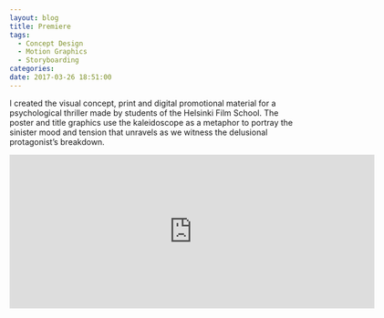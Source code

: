 ```yaml
---
layout: blog
title: Premiere
tags:
  - Concept Design
  - Motion Graphics
  - Storyboarding
categories:
date: 2017-03-26 18:51:00
---
```

I created the visual concept, print and digital promotional material for a psychological thriller made by students of the Helsinki Film School. The poster and title graphics use the kaleidoscope as a metaphor to portray the sinister mood and tension that unravels as we witness the delusional protagonist’s breakdown.

<iframe src="https://player.vimeo.com/video/86459962" width="640" height="270" frameborder="0" webkitallowfullscreen mozallowfullscreen allowfullscreen></iframe>
